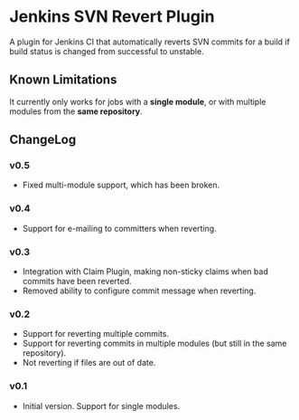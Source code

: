 Jenkins SVN Revert Plugin
=========================

A plugin for Jenkins CI that automatically reverts SVN commits for a build if build status is changed from successful to unstable.

Known Limitations
-----------------
It currently only works for jobs with a **single module**, or with multiple modules from the **same repository**.

ChangeLog
---------
### v0.5

- Fixed multi-module support, which has been broken.

### v0.4

- Support for e-mailing to committers when reverting.

### v0.3

- Integration with Claim Plugin, making non-sticky claims when bad commits have been reverted.
- Removed ability to configure commit message when reverting.

### v0.2

- Support for reverting multiple commits.
- Support for reverting commits in multiple modules (but still in the same repository).
- Not reverting if files are out of date.

### v0.1

- Initial version. Support for single modules.
